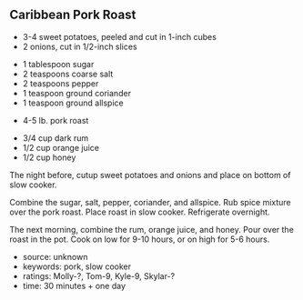 Caribbean Pork Roast
--------------------

- 3-4 sweet potatoes, peeled and cut in 1-inch cubes
- 2 onions, cut in 1/2-inch slices
<!-- -->
- 1 tablespoon sugar
- 2 teaspoons coarse salt
- 2 teaspoons pepper
- 1 teaspoon ground coriander
- 1 teaspoon ground allspice
<!-- -->
- 4-5 lb. pork roast
<!-- -->
- 3/4 cup dark rum
- 1/2 cup orange juice
- 1/2 cup honey

The night before, cutup sweet potatoes and onions and place on bottom
of slow cooker.

Combine the sugar, salt, pepper, coriander, and allspice.  Rub spice
mixture over the pork roast.  Place roast in slow cooker.  Refrigerate
overnight.

The next morning, combine the rum, orange juice, and honey.  Pour over
the roast in the pot.  Cook on low for 9-10 hours, or on high for 5-6
hours.

- source: unknown
- keywords: pork, slow cooker
- ratings: Molly-?, Tom-9, Kyle-9, Skylar-?
- time: 30 minutes + one day
